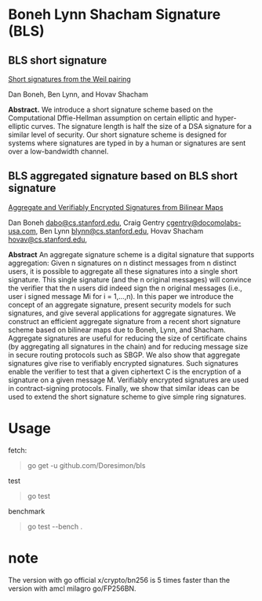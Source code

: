 # Boneh Lynn Shacham Signature (BLS)

## BLS short signature

[Short signatures from the Weil pairing]()

Dan Boneh, Ben Lynn, and Hovav Shacham

__Abstract.__ We introduce a short signature scheme based on the 
Computational Dffie-Hellman assumption on certain elliptic and hyper-elliptic
curves. The signature length is half the size of a DSA signature for a
similar level of security. Our short signature scheme is designed for 
systems where signatures are typed in by a human or signatures are sent
over a low-bandwidth channel.

## BLS aggregated signature based on BLS short signature

[Aggregate and Verifiably Encrypted Signatures from Bilinear Maps]()

Dan Boneh
dabo@cs.stanford.edu,
Craig Gentry
cgentry@docomolabs-usa.com,
Ben Lynn
blynn@cs.stanford.edu,
Hovav Shacham
hovav@cs.stanford.edu,

__Abstract__
An aggregate signature scheme is a digital signature that supports aggregation: Given n
signatures on n distinct messages from n distinct users, it is possible to aggregate all these
signatures into a single short signature. This single signature (and the n original messages)
will convince the verifier that the n users did indeed sign the n original messages (i.e., user i
signed message Mi for i = 1,...,n). In this paper we introduce the concept of an aggregate
signature, present security models for such signatures, and give several applications for aggregate
signatures. We construct an efficient aggregate signature from a recent short signature scheme
based on bilinear maps due to Boneh, Lynn, and Shacham. Aggregate signatures are useful
for reducing the size of certificate chains (by aggregating all signatures in the chain) and for
reducing message size in secure routing protocols such as SBGP. We also show that aggregate
signatures give rise to verifiably encrypted signatures. Such signatures enable the verifier to test
that a given ciphertext C is the encryption of a signature on a given message M. Verifiably
encrypted signatures are used in contract-signing protocols. Finally, we show that similar ideas
can be used to extend the short signature scheme to give simple ring signatures.

# Usage

fetch:

> go get -u github.com/Doresimon/bls

test

> go test

benchmark

> go test --bench .

# note

The version with go official x/crypto/bn256 is 5 times faster
than the version with amcl milagro go/FP256BN.